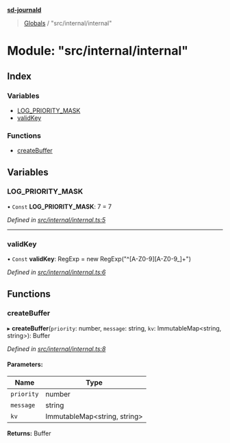**[sd-journald](../README.md)**

> [Globals](../globals.md) / "src/internal/internal"

# Module: "src/internal/internal"

## Index

### Variables

* [LOG\_PRIORITY\_MASK](_src_internal_internal_.md#log_priority_mask)
* [validKey](_src_internal_internal_.md#validkey)

### Functions

* [createBuffer](_src_internal_internal_.md#createbuffer)

## Variables

### LOG\_PRIORITY\_MASK

• `Const` **LOG\_PRIORITY\_MASK**: 7 = 7

*Defined in [src/internal/internal.ts:5](https://github.com/sargun/sd-journald/blob/5997db8/src/internal/internal.ts#L5)*

___

### validKey

• `Const` **validKey**: RegExp = new RegExp("^[A-Z0-9][A-Z0-9\_]+")

*Defined in [src/internal/internal.ts:6](https://github.com/sargun/sd-journald/blob/5997db8/src/internal/internal.ts#L6)*

## Functions

### createBuffer

▸ **createBuffer**(`priority`: number, `message`: string, `kv`: ImmutableMap\<string, string>): Buffer

*Defined in [src/internal/internal.ts:8](https://github.com/sargun/sd-journald/blob/5997db8/src/internal/internal.ts#L8)*

#### Parameters:

Name | Type |
------ | ------ |
`priority` | number |
`message` | string |
`kv` | ImmutableMap\<string, string> |

**Returns:** Buffer
